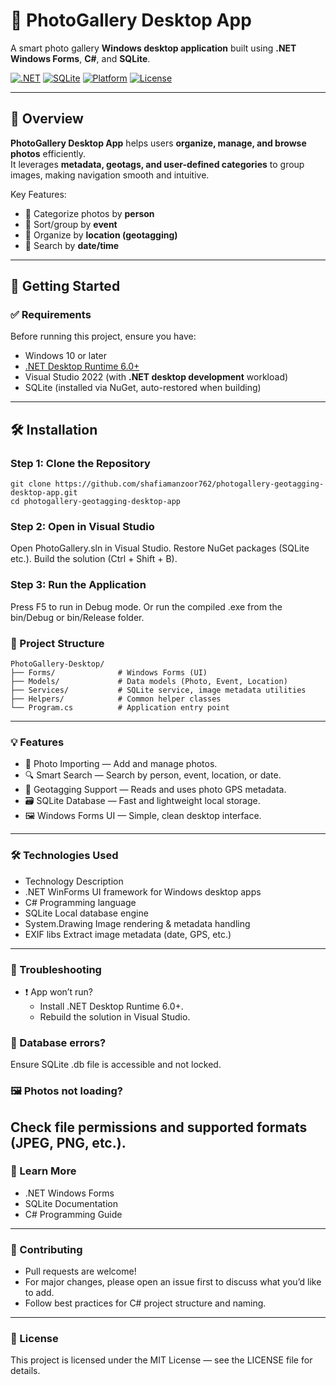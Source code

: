 # 📸 PhotoGallery Desktop App

A smart photo gallery **Windows desktop application** built using **.NET Windows Forms**, **C#**, and **SQLite**.

[![.NET](https://img.shields.io/badge/.NET-Windows-blueviolet?logo=dotnet)](https://dotnet.microsoft.com/)
[![SQLite](https://img.shields.io/badge/SQLite-Integrated-lightgrey?logo=sqlite)](https://www.sqlite.org/index.html)
[![Platform](https://img.shields.io/badge/Platform-Windows-lightblue?logo=windows)](https://www.microsoft.com/windows/)
[![License](https://img.shields.io/badge/License-MIT-green.svg)](LICENSE)

---

## 🧠 Overview

**PhotoGallery Desktop App** helps users **organize, manage, and browse photos** efficiently.  
It leverages **metadata, geotags, and user-defined categories** to group images, making navigation smooth and intuitive.

Key Features:
- 🧍 Categorize photos by **person**
- 🎉 Sort/group by **event**
- 📍 Organize by **location (geotagging)**
- 📅 Search by **date/time**

---

## 🚀 Getting Started

### ✅ Requirements
Before running this project, ensure you have:
- Windows 10 or later
- [.NET Desktop Runtime 6.0+](https://dotnet.microsoft.com/en-us/download/dotnet/6.0)  
- Visual Studio 2022 (with **.NET desktop development** workload)
- SQLite (installed via NuGet, auto-restored when building)

---

## 🛠 Installation

### Step 1: Clone the Repository

```
git clone https://github.com/shafiamanzoor762/photogallery-geotagging-desktop-app.git
cd photogallery-geotagging-desktop-app
```
### Step 2: Open in Visual Studio
Open PhotoGallery.sln in Visual Studio.
Restore NuGet packages (SQLite etc.).
Build the solution (Ctrl + Shift + B).

### Step 3: Run the Application
Press F5 to run in Debug mode.
Or run the compiled .exe from the bin/Debug or bin/Release folder.

### 📂 Project Structure
```
PhotoGallery-Desktop/
├── Forms/              # Windows Forms (UI)
├── Models/             # Data models (Photo, Event, Location)
├── Services/           # SQLite service, image metadata utilities
├── Helpers/            # Common helper classes
└── Program.cs          # Application entry point
```
---
### 💡 Features
- 📂 Photo Importing — Add and manage photos.
- 🔍 Smart Search — Search by person, event, location, or date.
- 🧭 Geotagging Support — Reads and uses photo GPS metadata.
- 🗃 SQLite Database — Fast and lightweight local storage.
- 🖼 Windows Forms UI — Simple, clean desktop interface.
---
### 🛠 Technologies Used
- Technology	Description
- .NET WinForms	UI framework for Windows desktop apps
- C#	Programming language
- SQLite	Local database engine
- System.Drawing	Image rendering & metadata handling
- EXIF libs	Extract image metadata (date, GPS, etc.)
---
### 🐛 Troubleshooting
- ❗ App won’t run?
  - Install .NET Desktop Runtime 6.0+.
  - Rebuild the solution in Visual Studio.

### 📂 Database errors?
  Ensure SQLite .db file is accessible and not locked.

### 🖼 Photos not loading?
  Check file permissions and supported formats (JPEG, PNG, etc.).
---
### 📘 Learn More
- .NET Windows Forms
- SQLite Documentation
- C# Programming Guide
---
### 🤝 Contributing
- Pull requests are welcome!
- For major changes, please open an issue first to discuss what you’d like to add.
- Follow best practices for C# project structure and naming.
---
### 📄 License
  This project is licensed under the MIT License — see the LICENSE file for details.
